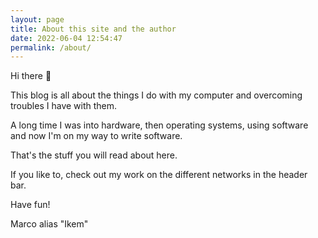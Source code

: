 ```yaml
---
layout: page
title: About this site and the author
date: 2022-06-04 12:54:47
permalink: /about/
---
```

Hi there 👋

This blog is all about the things I do with my computer and overcoming troubles I have with them.

A long time I was into hardware, then operating systems, using software and now I'm on my way to write software.

That's the stuff you will read about here.

If you like to, check out my work on the different networks in the header bar.

Have fun!

Marco alias "Ikem"

